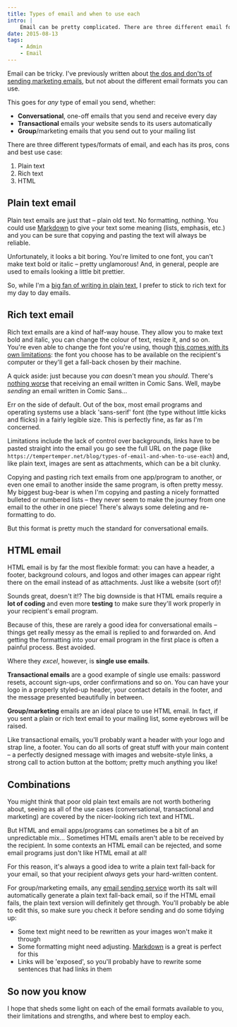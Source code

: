 ```yaml
---
title: Types of email and when to use each
intro: |
    Email can be pretty complicated. There are three different email formats and each comes with its own pros, cons, and best use case.
date: 2015-08-13
tags:
    - Admin
    - Email
---
```


Email can be tricky. I've previously written about [the dos and don'ts of sending marketing emails](/blog/the-three-golden-rules-of-sending-marketing-emails), but not about the different email formats you can use.

This goes for _any_ type of email you send, whether:

+ **Conversational**, one-off emails that you send and receive every day
+ **Transactional** emails your website sends to its users automatically
+ **Group**/marketing emails that you send out to your mailing list

There are three different types/formats of email, and each has its pros, cons and best use case:

1. Plain text
2. Rich text
3. HTML


Plain text email
----------------

Plain text emails are just that – plain old text. No formatting, nothing. You could use [Markdown](/blog/what-is-markdown) to give your text some meaning (lists, emphasis, etc.) and you can be sure that copying and pasting the text will always be reliable.

Unfortunately, it looks a bit boring. You're limited to one font, you can't make text bold or italic – pretty unglamorous! And, in general, people are used to emails looking a little bit prettier.

So, while I'm a [big fan of writing in plain text](/blog/edit-your-blog-posts-off-line), I prefer to stick to rich text for my day to day emails.


Rich text email
---------------

Rich text emails are a kind of half-way house. They allow you to make text bold and italic, you can change the colour of text, resize it, and so on. You're even able to change the font you're using, though [this comes with its own limitations](/blog/webfonts): the font you choose has to be available on the recipient's computer or they'll get a fall-back chosen by their machine.

A quick aside: just because you _can_ doesn't mean you _should_. There's [nothing worse](http://sixrevisions.com/graphics-design/comic-sans-the-font-everyone-loves-to-hate/) that receiving an email written in Comic Sans. Well, maybe _sending_ an email written in Comic Sans…

Err on the side of default. Out of the box, most email programs and operating systems use a black 'sans-serif' font (the type without little kicks and flicks) in a fairly legible size. This is perfectly fine, as far as I'm concerned.

Limitations include the lack of control over backgrounds, links have to be pasted straight into the email you go see the full URL on the page (like `https://tempertemper.net/blog/types-of-email-and-when-to-use-each`) and, like plain text, images are sent as attachments, which can be a bit clunky.

Copying and pasting rich text emails from one app/program to another, or even one email to another inside the same program, is often pretty messy. My biggest bug-bear is when I'm copying and pasting a nicely formatted bulleted or numbered lists – they never seem to make the journey from one email to the other in one piece! There's always some deleting and re-formatting to do.

But this format is pretty much the standard for conversational emails.


HTML email
----------

HTML email is by far the most flexible format: you can have a header, a footer, background colours, and logos and other images can appear right there on the email instead of as attachments. Just like a website (sort of)!

Sounds great, doesn't it!? The big downside is that HTML emails require a **lot of coding** and even more **testing** to make sure they'll work properly in your recipient's email program.

Because of this, these are rarely a good idea for conversational emails – things get really messy as the email is replied to and forwarded on. And getting the formatting into your email program in the first place is often a painful process. Best avoided.

Where they _excel_, however, is **single use emails**.

**Transactional emails** are a good example of single use emails: password resets, account sign-ups, order confirmations and so on. You can have your logo in a properly styled-up header, your contact details in the footer, and the message presented beautifully in between.

**Group/marketing** emails are an ideal place to use HTML email. In fact, if you sent a plain or rich text email to your mailing list, some eyebrows will be raised.

Like transactional emails, you'll probably want a header with your logo and strap line, a footer. You can do all sorts of great stuff with your main content – a perfectly designed message with images and website-style links, a strong call to action button at the bottom; pretty much anything you like!


Combinations
------------

You might think that poor old plain text emails are not worth bothering about, seeing as all of the use cases (conversational, transactional and marketing) are covered by the nicer-looking rich text and HTML.

But HTML and email apps/programs can sometimes be a bit of an unpredictable mix… Sometimes HTML emails aren't able to be received by the recipient. In some contexts an HTML email can be rejected, and some email programs just don't like HTML email at all!

For this reason, it's always a good idea to write a plain text fall-back for your email, so that your recipient _always_ gets your hard-written content.

For group/marketing emails, any [email sending service](https://www.campaignmonitor.com) worth its salt will automatically generate a plain text fall-back email, so if the HTML email fails, the plain text version will definitely get through. You'll probably be able to edit this, so make sure you check it before sending and do some tidying up:

+ Some text might need to be rewritten as your images won't make it through
+ Some formatting might need adjusting. [Markdown](https://tempertemper.net/blog/markdown-cheatsheet) is a great is perfect for this
+ Links will be 'exposed', so you'll probably have to rewrite some sentences that had links in them


So now you know
---------------

I hope that sheds some light on each of the email formats available to you, their limitations and strengths, and where best to employ each.
